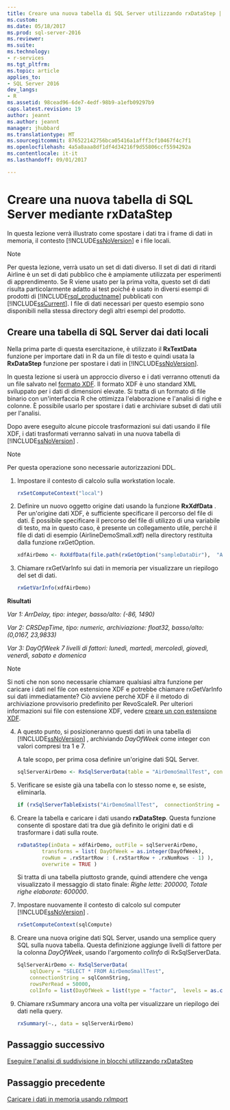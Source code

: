 ```yaml
---
title: Creare una nuova tabella di SQL Server utilizzando rxDataStep | Documenti Microsoft
ms.custom: 
ms.date: 05/18/2017
ms.prod: sql-server-2016
ms.reviewer: 
ms.suite: 
ms.technology:
- r-services
ms.tgt_pltfrm: 
ms.topic: article
applies_to:
- SQL Server 2016
dev_langs:
- R
ms.assetid: 98cead96-6de7-4edf-98b9-a1efb09297b9
caps.latest.revision: 19
author: jeannt
ms.author: jeannt
manager: jhubbard
ms.translationtype: MT
ms.sourcegitcommit: 876522142756bca05416a1afff3cf10467f4c7f1
ms.openlocfilehash: 4a5a8aaa8df1df4d34216f9d55806ccf5594292a
ms.contentlocale: it-it
ms.lasthandoff: 09/01/2017

---
```

# <a name="create-new-sql-server-table-using-rxdatastep"></a>Creare una nuova tabella di SQL Server mediante rxDataStep

In questa lezione verrà illustrato come spostare i dati tra i frame di dati in memoria, il contesto [!INCLUDE[ssNoVersion](../../includes/ssnoversion-md.md)] e i file locali.

> [!NOTE]
> Per questa lezione, verrà usato un set di dati diverso. Il set di dati di ritardi Airline è un set di dati pubblico che è ampiamente utilizzata per esperimenti di apprendimento. Se R viene usato per la prima volta, questo set di dati risulta particolarmente adatto ai test poiché è usato in diversi esempi di prodotti di [!INCLUDE[rsql_productname](../../includes/rsql-productname-md.md)] pubblicati con [!INCLUDE[ssCurrent](../../includes/sscurrent-md.md)]. I file di dati necessari per questo esempio sono disponibili nella stessa directory degli altri esempi del prodotto.

## <a name="create-sql-server-table-from-local-data"></a>Creare una tabella di SQL Server dai dati locali

Nella prima parte di questa esercitazione, è utilizzato il **RxTextData** funzione per importare dati in R da un file di testo e quindi usata la **RxDataStep** funzione per spostare i dati in [!INCLUDE[ssNoVersion](../../includes/ssnoversion-md.md)].

In questa lezione si userà un approccio diverso e i dati verranno ottenuti da un file salvato nel [formato XDF](https://en.wikipedia.org/wiki/Extensible_Data_Format). Il formato XDF è uno standard XML sviluppato per i dati di dimensioni elevate. Si tratta di un formato di file binario con un'interfaccia R che ottimizza l'elaborazione e l'analisi di righe e colonne.  È possibile usarlo per spostare i dati e archiviare subset di dati utili per l'analisi.

Dopo avere eseguito alcune piccole trasformazioni sui dati usando il file XDF, i dati trasformati verranno salvati in una nuova tabella di [!INCLUDE[ssNoVersion](../../includes/ssnoversion-md.md)] .

> [!NOTE]
> Per questa operazione sono necessarie autorizzazioni DDL.

1. Impostare il contesto di calcolo sulla workstation locale.
  
    ```R
    rxSetComputeContext("local")
    ```
  
2. Definire un nuovo oggetto origine dati usando la funzione **RxXdfData** . Per un'origine dati XDF, è sufficiente specificare il percorso del file di dati.  È possibile specificare il percorso del file di utilizzo di una variabile di testo, ma in questo caso, è presente un collegamento utile, perché il file di dati di esempio (AirlineDemoSmall.xdf) nella directory restituita dalla funzione rxGetOption.
  
    ```R
    xdfAirDemo <- RxXdfData(file.path(rxGetOption("sampleDataDir"),  "AirlineDemoSmall.xdf"))
    ```

3. Chiamare rxGetVarInfo sui dati in memoria per visualizzare un riepilogo del set di dati.
  
    ```R
    rxGetVarInfo(xdfAirDemo)
    ```

**Risultati**

*Var 1: ArrDelay, tipo: integer, basso/alto: (-86, 1490)*

*Var 2: CRSDepTime, tipo: numeric, archiviazione: float32, basso/alto: (0,0167, 23,9833)*

*Var 3: DayOfWeek 7 livelli di fattori: lunedì, martedì, mercoledì, giovedì, venerdì, sabato e domenica*

> [!NOTE]
> 
> Si noti che non sono necessarie chiamare qualsiasi altra funzione per caricare i dati nel file con estensione XDF e potrebbe chiamare rxGetVarInfo sui dati immediatamente? Ciò avviene perché XDF è il metodo di archiviazione provvisorio predefinito per RevoScaleR. Per ulteriori informazioni sui file con estensione XDF, vedere [creare un con estensione XDF](https://msdn.microsoft.com/microsoft-r/scaler-data-xdf).
  
4. A questo punto, si posizioneranno questi dati in una tabella di [!INCLUDE[ssNoVersion](../../includes/ssnoversion-md.md)] , archiviando _DayOfWeek_ come integer con valori compresi tra 1 e 7.
  
    A tale scopo, per prima cosa definire un'origine dati SQL Server.
  
    ```R
    sqlServerAirDemo <- RxSqlServerData(table = "AirDemoSmallTest", connectionString = sqlConnString)
    ```
  
5. Verificare se esiste già una tabella con lo stesso nome e, se esiste, eliminarla.
  
    ```R
    if (rxSqlServerTableExists("AirDemoSmallTest",  connectionString = sqlConnString))  rxSqlServerDropTable("AirDemoSmallTest",  connectionString = sqlConnString)
    ```
  
6. Creare la tabella e caricare i dati usando **rxDataStep**. Questa funzione consente di spostare dati tra due già definito le origini dati e di trasformare i dati sulla route.
  
    ```R
    rxDataStep(inData = xdfAirDemo, outFile = sqlServerAirDemo,
            transforms = list( DayOfWeek = as.integer(DayOfWeek),
            rowNum = .rxStartRow : (.rxStartRow + .rxNumRows - 1) ),
            overwrite = TRUE )
    ```
  
    Si tratta di una tabella piuttosto grande, quindi attendere che venga visualizzato il messaggio di stato finale: *Righe lette: 200000, Totale righe elaborate: 600000*.
     
7. Impostare nuovamente il contesto di calcolo sul computer [!INCLUDE[ssNoVersion](../../includes/ssnoversion-md.md)] .

    ```R
    rxSetComputeContext(sqlCompute)
    ```
  
8. Creare una nuova origine dati SQL Server, usando una semplice query SQL sulla nuova tabella. Questa definizione aggiunge livelli di fattore per la colonna *DayOfWeek*, usando l'argomento *colInfo* di RxSqlServerData.
  
    ```R
    SqlServerAirDemo <- RxSqlServerData(
        sqlQuery = "SELECT * FROM AirDemoSmallTest",
        connectionString = sqlConnString,
        rowsPerRead = 50000,
        colInfo = list(DayOfWeek = list(type = "factor",  levels = as.character(1:7))))
    ```
  
9. Chiamare rxSummary ancora una volta per visualizzare un riepilogo dei dati nella query.
  
    ```R
    rxSummary(~., data = sqlServerAirDemo)
    ```

## <a name="next-step"></a>Passaggio successivo

[Eseguire l'analisi di suddivisione in blocchi utilizzando rxDataStep](../../advanced-analytics/tutorials/deepdive-perform-chunking-analysis-using-rxdatastep.md)

## <a name="previous-step"></a>Passaggio precedente

[Caricare i dati in memoria usando rxImport](../../advanced-analytics/tutorials/deepdive-load-data-into-memory-using-rximport.md)



